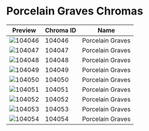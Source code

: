 # Porcelain Graves Chromas

| Preview | Chroma ID | Name |
|---------|-----------|------|
| ![104046](https://raw.communitydragon.org/latest/plugins/rcp-be-lol-game-data/global/default/v1/champion-chroma-images/104/104046.png) | 104046 | Porcelain Graves |
| ![104047](https://raw.communitydragon.org/latest/plugins/rcp-be-lol-game-data/global/default/v1/champion-chroma-images/104/104047.png) | 104047 | Porcelain Graves |
| ![104048](https://raw.communitydragon.org/latest/plugins/rcp-be-lol-game-data/global/default/v1/champion-chroma-images/104/104048.png) | 104048 | Porcelain Graves |
| ![104049](https://raw.communitydragon.org/latest/plugins/rcp-be-lol-game-data/global/default/v1/champion-chroma-images/104/104049.png) | 104049 | Porcelain Graves |
| ![104050](https://raw.communitydragon.org/latest/plugins/rcp-be-lol-game-data/global/default/v1/champion-chroma-images/104/104050.png) | 104050 | Porcelain Graves |
| ![104051](https://raw.communitydragon.org/latest/plugins/rcp-be-lol-game-data/global/default/v1/champion-chroma-images/104/104051.png) | 104051 | Porcelain Graves |
| ![104052](https://raw.communitydragon.org/latest/plugins/rcp-be-lol-game-data/global/default/v1/champion-chroma-images/104/104052.png) | 104052 | Porcelain Graves |
| ![104053](https://raw.communitydragon.org/latest/plugins/rcp-be-lol-game-data/global/default/v1/champion-chroma-images/104/104053.png) | 104053 | Porcelain Graves |
| ![104054](https://raw.communitydragon.org/latest/plugins/rcp-be-lol-game-data/global/default/v1/champion-chroma-images/104/104054.png) | 104054 | Porcelain Graves |